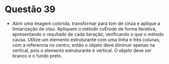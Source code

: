 # Questão 39

- Abrir uma imagem colorida, transformar para tom de cinza e aplique a limiarização de otsu. Apliquem o método cvErode
de forma iterativa, apresentando o resultado de cada iteração, verificando o que o método causa. Utilize um elemento
estruturante com uma linha e três colunas, com a referencia no centro, então o objeto deve diminuir apenas na vertical,
pois o elemento estruturante é vertical. O objeto deve ser branco e o fundo preto.
